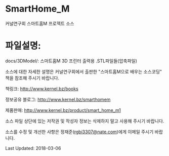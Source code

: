 # SmartHome_M
커널연구회 스마트홈M 프로젝트 소스

# 파일설명:
docs/3DModel/: 스마트홈M 3D 프린터 출력용 .STL파일들(압축파일)

소스에 대한 자세한 설명은
커널연구회에서 출판한 "스마트홈M으로 배우는 소스코딩" 책을 참조해 주시기 바랍니다.

책링크:
http://www.kernel.bz/books

정보공유 블로그:
http://www.kernel.bz/smarthomem

제품판매:
http://www.kernel.bz/product/smart_home_m1

소스 파일 상단에 있는 저작권 및 작성자 정보는 삭제하지 말고 사용해 주시기 바랍니다.

소스를 수정 및 개선한 사항은 정재준(rgbi3307@nate.com)에게 이메일 주시기 바랍니다.

Last Updated: 2018-03-06
